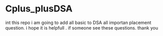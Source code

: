# Cplus_plusDSA
int this repo i am going to add all basic to DSA all importan placement question.
i hope  it is helpfull . 
if someone see these questions.
thank you
